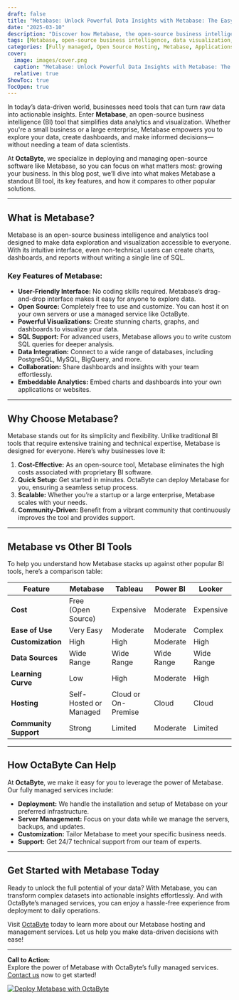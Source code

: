 ```yaml
---
draft: false
title: "Metabase: Unlock Powerful Data Insights with Metabase: The Easy Business Intelligence Tool"
date: "2025-03-10"
description: "Discover how Metabase, the open-source business intelligence tool, can transform your data into actionable insights. Learn why Metabase is the go-to choice for businesses seeking simplicity, flexibility, and powerful analytics."
tags: [Metabase, open-source business intelligence, data visualization, data analytics, BI tools, Metabase vs Tableau, Metabase vs Power BI, open-source analytics, data insights, business intelligence tools]
categories: [Fully managed, Open Source Hosting, Metabase, Applications, Business Intelligence]
cover:
  image: images/cover.png
  caption: "Metabase: Unlock Powerful Data Insights with Metabase: The Easy Business Intelligence Tool"
  relative: true
ShowToc: true
TocOpen: true
---
```



In today’s data-driven world, businesses need tools that can turn raw data into actionable insights. Enter **Metabase**, an open-source business intelligence (BI) tool that simplifies data analytics and visualization. Whether you're a small business or a large enterprise, Metabase empowers you to explore your data, create dashboards, and make informed decisions—without needing a team of data scientists.

At **OctaByte**, we specialize in deploying and managing open-source software like Metabase, so you can focus on what matters most: growing your business. In this blog post, we’ll dive into what makes Metabase a standout BI tool, its key features, and how it compares to other popular solutions.

---

## What is Metabase?

Metabase is an open-source business intelligence and analytics tool designed to make data exploration and visualization accessible to everyone. With its intuitive interface, even non-technical users can create charts, dashboards, and reports without writing a single line of SQL.

### Key Features of Metabase:
- **User-Friendly Interface:** No coding skills required. Metabase’s drag-and-drop interface makes it easy for anyone to explore data.
- **Open Source:** Completely free to use and customize. You can host it on your own servers or use a managed service like OctaByte.
- **Powerful Visualizations:** Create stunning charts, graphs, and dashboards to visualize your data.
- **SQL Support:** For advanced users, Metabase allows you to write custom SQL queries for deeper analysis.
- **Data Integration:** Connect to a wide range of databases, including PostgreSQL, MySQL, BigQuery, and more.
- **Collaboration:** Share dashboards and insights with your team effortlessly.
- **Embeddable Analytics:** Embed charts and dashboards into your own applications or websites.

---

## Why Choose Metabase?

Metabase stands out for its simplicity and flexibility. Unlike traditional BI tools that require extensive training and technical expertise, Metabase is designed for everyone. Here’s why businesses love it:

1. **Cost-Effective:** As an open-source tool, Metabase eliminates the high costs associated with proprietary BI software.
2. **Quick Setup:** Get started in minutes. OctaByte can deploy Metabase for you, ensuring a seamless setup process.
3. **Scalable:** Whether you’re a startup or a large enterprise, Metabase scales with your needs.
4. **Community-Driven:** Benefit from a vibrant community that continuously improves the tool and provides support.

---

## Metabase vs Other BI Tools

To help you understand how Metabase stacks up against other popular BI tools, here’s a comparison table:

| Feature               | Metabase               | Tableau                 | Power BI                | Looker                  |
|-----------------------|------------------------|-------------------------|-------------------------|-------------------------|
| **Cost**              | Free (Open Source)     | Expensive               | Moderate                | Expensive               |
| **Ease of Use**       | Very Easy              | Moderate                | Moderate                | Complex                 |
| **Customization**     | High                   | High                    | Moderate                | High                    |
| **Data Sources**      | Wide Range             | Wide Range              | Wide Range              | Wide Range              |
| **Learning Curve**    | Low                    | High                    | Moderate                | High                    |
| **Hosting**           | Self-Hosted or Managed | Cloud or On-Premise     | Cloud                   | Cloud                   |
| **Community Support** | Strong                 | Limited                 | Moderate                | Limited                 |

---

## How OctaByte Can Help

At **OctaByte**, we make it easy for you to leverage the power of Metabase. Our fully managed services include:

- **Deployment:** We handle the installation and setup of Metabase on your preferred infrastructure.
- **Server Management:** Focus on your data while we manage the servers, backups, and updates.
- **Customization:** Tailor Metabase to meet your specific business needs.
- **Support:** Get 24/7 technical support from our team of experts.

---

## Get Started with Metabase Today

Ready to unlock the full potential of your data? With Metabase, you can transform complex datasets into actionable insights effortlessly. And with OctaByte’s managed services, you can enjoy a hassle-free experience from deployment to daily operations.

Visit [OctaByte](https://octabyte.io) today to learn more about our Metabase hosting and management services. Let us help you make data-driven decisions with ease!

---

**Call to Action:**  
Explore the power of Metabase with OctaByte’s fully managed services. [Contact us](https://octabyte.io/contact) now to get started!

[![Deploy Metabase with OctaByte](/images/deploy-on-octabyte.png)](https://octabyte.io/fully-managed-open-source-services/applications/business-intelligence/metabase)